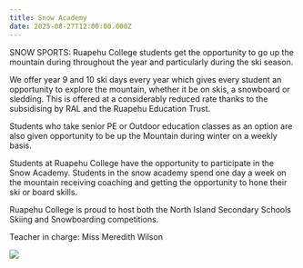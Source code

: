 ```yaml
---
title: Snow Academy
date: 2025-08-27T12:00:00.000Z
---
```

SNOW SPORTS: Ruapehu College students get the opportunity to go up the mountain during throughout the year and particularly during the ski season. 

We offer year 9 and 10 ski days every year which gives every student an opportunity to explore the mountain, whether it be on skis, a snowboard or sledding. This is offered at a considerably reduced rate thanks to the subsidising by RAL and the Ruapehu Education Trust.

Students who take senior PE or Outdoor education classes as an option are also given opportunity to be up the Mountain during winter on a weekly basis.

Students at Ruapehu College have the opportunity to participate in the Snow Academy. Students in the snow academy spend one day a week on the mountain receiving coaching and getting the opportunity to hone their ski or board skills.

Ruapehu College is proud to host both the North Island Secondary Schools Skiing and Snowboarding competitions.

Teacher in charge: Miss Meredith Wilson

![](https://res.cloudinary.com/ruapehu-college/image/upload/v1573522860/IMG_2629_nocscp.jpg)

